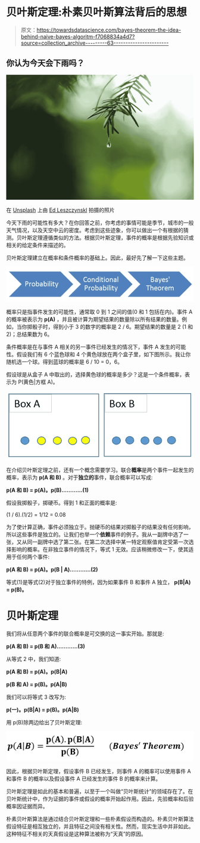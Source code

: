 # 贝叶斯定理:朴素贝叶斯算法背后的思想

> 原文：<https://towardsdatascience.com/bayes-theorem-the-idea-behind-naive-bayes-algoritm-f7068834a4d7?source=collection_archive---------63----------------------->

## 你认为今天会下雨吗？

![](img/beb39d47eeb73e607dc20229b813449e.png)

在 [Unsplash](https://unsplash.com/s/photos/rain?utm_source=unsplash&utm_medium=referral&utm_content=creditCopyText) 上由 [Ed Leszczynskl](https://unsplash.com/@ed_leszczynskl?utm_source=unsplash&utm_medium=referral&utm_content=creditCopyText) 拍摄的照片

今天下雨的可能性有多大？在你回答之前，你考虑的事情可能是季节，城市的一般天气情况，以及天空中云的密度。考虑到这些迹象，你可以做出一个有根据的猜测。贝叶斯定理遵循类似的方法。根据贝叶斯定理，事件的概率是根据先验知识或相关的给定条件来描述的。

贝叶斯定理建立在概率和条件概率的基础上。因此，最好先了解一下这些主题。

![](img/d87c6b387f530647a1ed5b043b3962c6.png)

概率只是指事件发生的可能性，通常取 0 到 1 之间的值(0 和 1 包括在内)。事件 A 的概率被表示为 **p(A)** ，并且被计算为期望结果的数量除以所有结果的数量。例如，当你掷骰子时，得到小于 3 的数字的概率是 2 / 6。期望结果的数量是 2 (1 和 2)；总结果数为 6。

条件概率是在与事件 A 相关的另一事件已经发生的情况下，事件 A 发生的可能性。假设我们有 6 个蓝色球和 4 个黄色球放在两个盒子里，如下图所示。我让你随机选一个球。得到蓝球的概率是 6 / 10 = 0，6。

假设球是从盒子 A 中取出的，选择黄色球的概率是多少？这是一个条件概率，表示为 P(黄色|方框 A)。

![](img/629c3d5b9c89712ffa3ffcc72b6dc394.png)

在介绍贝叶斯定理之前，还有一个概念需要学习。联合**概率**是两个事件一起发生的概率，表示为 **p(A 和 B)** 。对于**独立的**事件，联合概率可以写成:

**p(A 和 B) = p(A)。p(B)…………(1)**

假设我掷骰子，掷硬币。得到 1 和正面的概率是:

(1 / 6).(1/2) = 1/12 = 0.08

为了使计算正确，事件必须独立于。抛硬币的结果对掷骰子的结果没有任何影响，所以这些事件是独立的。让我们也举一个**依赖**事件的例子。我从一副牌中选了一张，又从同一副牌中选了第二张。在第二次选择中某一特定观察值肯定受第一次选择影响的概率。在非独立事件的情况下，等式 1 无效。应该稍微修改一下，使其适用于任何两个事件:

**p(A 和 B) = p(A)。p(B | A)…………(2)**

等式(1)是等式(2)对于独立事件的特例，因为如果事件 B 和事件 A 独立， **p(B|A) = p(B)。**

# 贝叶斯定理

我们将从任意两个事件的联合概率是可交换的这一事实开始。那就是:

**p(A 和 B) = p(B 和 A)…………(3)**

从等式 2 中，我们知道:

**p(A 和 B) = p(A)。p(B|A)**

**p(B 和 A) = p(B)。p(A|B)**

我们可以将等式 3 改写为:

**p(一)。p(B|A) = p(B)。p(A|B)**

用 p(B)除两边给出了贝叶斯定理:

![](img/ac22bed8cb241feb769ac042a32051a1.png)

因此，根据贝叶斯定理，假设事件 B 已经发生，则事件 A 的概率可以使用事件 A 和事件 B 的概率以及假设事件 A 已经发生的事件 B 的概率来计算。

贝叶斯定理是如此的基本和普遍，以至于一个叫做“贝叶斯统计”的领域存在了。在贝叶斯统计中，作为证据的事件或假设的概率开始起作用。因此，先验概率和后验概率因证据而异。

朴素贝叶斯算法是通过结合贝叶斯定理和一些朴素假设而构造的。朴素贝叶斯算法假设特征是相互独立的，并且特征之间没有相关性。然而，现实生活中并非如此。这种特征不相关的天真假设是这种算法被称为“天真”的原因。